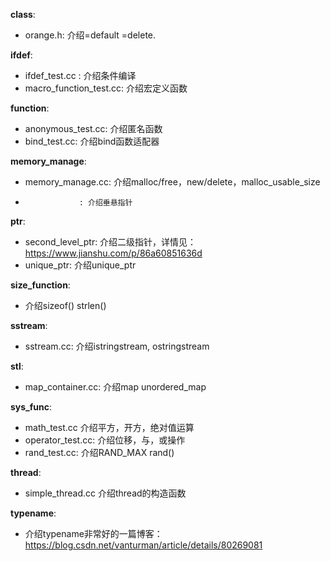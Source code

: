 
**class**:
- orange.h: 介绍=default =delete.

**ifdef**:
- ifdef_test.cc : 介绍条件编译
- macro_function_test.cc: 介绍宏定义函数

**function**:
- anonymous_test.cc: 介绍匿名函数
- bind_test.cc: 介绍bind函数适配器

**memory_manage**:
- memory_manage.cc: 介绍malloc/free，new/delete，malloc_usable_size
-                 : 介绍垂悬指针

**ptr**:
- second_level_ptr: 介绍二级指针，详情见：https://www.jianshu.com/p/86a60851636d
- unique_ptr: 介绍unique_ptr

**size_function**:
- 介绍sizeof() strlen()

**sstream**:
- sstream.cc: 介绍istringstream, ostringstream

**stl**:
- map_container.cc: 介绍map unordered_map

**sys_func**: 
- math_test.cc 介绍平方，开方，绝对值运算
- operator_test.cc: 介绍位移，与，或操作
- rand_test.cc: 介绍RAND_MAX rand()

**thread**:
- simple_thread.cc 介绍thread的构造函数

**typename**:
- 介绍typename非常好的一篇博客：https://blog.csdn.net/vanturman/article/details/80269081
